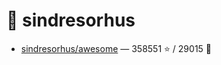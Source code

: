 # 👤 sindresorhus

- [sindresorhus/awesome](https://github.com/sindresorhus/awesome) — 358551 ⭐️ / 29015 🍴
